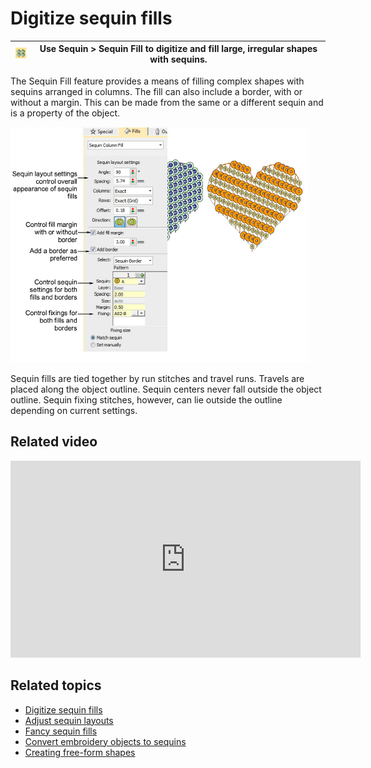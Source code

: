 # Digitize sequin fills

| ![SequinFill.png](assets/SequinFill.png) | Use Sequin > Sequin Fill to digitize and fill large, irregular shapes with sequins. |
| ---------------------------------------- | ----------------------------------------------------------------------------------- |

The Sequin Fill feature provides a means of filling complex shapes with sequins arranged in columns. The fill can also include a border, with or without a margin. This can be made from the same or a different sequin and is a property of the object.

![summary_-_special00091.png](assets/summary_-_special00091.png)

Sequin fills are tied together by run stitches and travel runs. Travels are placed along the object outline. Sequin centers never fall outside the object outline. Sequin fixing stitches, however, can lie outside the outline depending on current settings.

## Related video

<iframe src="https://www.youtube.com/embed/R2vM59mkNYg" frameborder="0" 
		 allow="accelerometer; autoplay; encrypted-media; gyroscope; picture-in-picture" 
		 allowfullscreen="" style="width: 560px; height: 315px;">

</iframe>

## Related topics

- [Digitize sequin fills](../../Applied/sequin_advanced/Digitize_sequin_fills)
- [Adjust sequin layouts](../../Applied/sequin_advanced/Adjust_sequin_layouts)
- [Fancy sequin fills](../../Applied/sequin_advanced/Fancy_sequin_fills)
- [Convert embroidery objects to sequins](../../Applied/sequin_advanced/Convert_embroidery_objects_to_sequins)
- [Creating free-form shapes](../../Digitizing/input/Creating_free-form_shapes)
